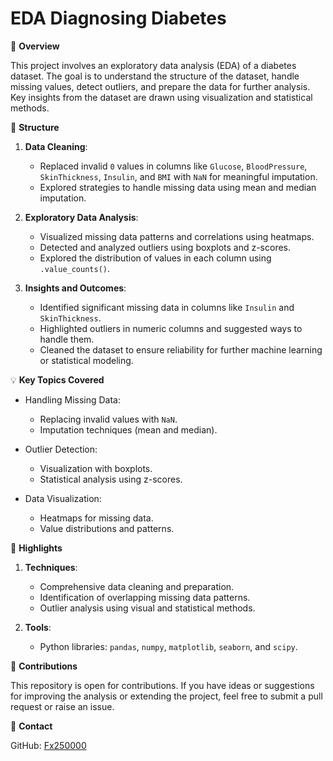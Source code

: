 # EDA Diagnosing Diabetes
📝 **Overview**

This project involves an exploratory data analysis (EDA) of a diabetes dataset. The goal is to understand the structure of the dataset, handle missing values, detect outliers, and prepare the data for further analysis. Key insights from the dataset are drawn using visualization and statistical methods.

📂 **Structure**

1. **Data Cleaning**:
   - Replaced invalid `0` values in columns like `Glucose`, `BloodPressure`, `SkinThickness`, `Insulin`, and `BMI` with `NaN` for meaningful imputation.
   - Explored strategies to handle missing data using mean and median imputation.

2. **Exploratory Data Analysis**:
   - Visualized missing data patterns and correlations using heatmaps.
   - Detected and analyzed outliers using boxplots and z-scores.
   - Explored the distribution of values in each column using `.value_counts()`.

3. **Insights and Outcomes**:
   - Identified significant missing data in columns like `Insulin` and `SkinThickness`.
   - Highlighted outliers in numeric columns and suggested ways to handle them.
   - Cleaned the dataset to ensure reliability for further machine learning or statistical modeling.

💡 **Key Topics Covered**

- Handling Missing Data:
  - Replacing invalid values with `NaN`.
  - Imputation techniques (mean and median).

- Outlier Detection:
  - Visualization with boxplots.
  - Statistical analysis using z-scores.

- Data Visualization:
  - Heatmaps for missing data.
  - Value distributions and patterns.

🚀 **Highlights**

1. **Techniques**:
   - Comprehensive data cleaning and preparation.
   - Identification of overlapping missing data patterns.
   - Outlier analysis using visual and statistical methods.

2. **Tools**:
   - Python libraries: `pandas`, `numpy`, `matplotlib`, `seaborn`, and `scipy`.

🤝 **Contributions**

This repository is open for contributions. If you have ideas or suggestions for improving the analysis or extending the project, feel free to submit a pull request or raise an issue.

🔗 **Contact**

GitHub: [Fx250000](https://github.com/Fx250000)
